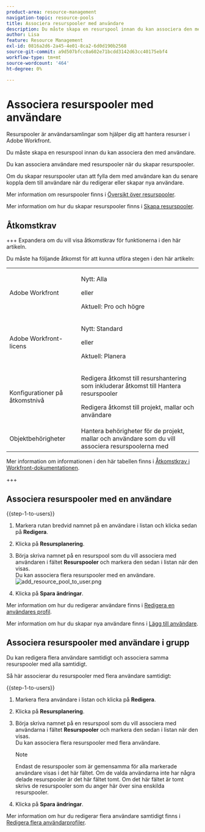 ```yaml
---
product-area: resource-management
navigation-topic: resource-pools
title: Associera resurspooler med användare
description: Du måste skapa en resurspool innan du kan associera den med användare. Du kan associera användare med resurspooler när du skapar resurspooler.
author: Lisa
feature: Resource Management
exl-id: 0816a2d6-2a45-4e01-8ca2-6d0d190b2568
source-git-commit: a9d507bfcc0a602e71bcdd3142d63cc40175ebf4
workflow-type: tm+mt
source-wordcount: '464'
ht-degree: 0%

---
```


# Associera resurspooler med användare

<!--
<p data-mc-conditions="QuicksilverOrClassic.Draft mode">(NOTE: The info about how to add resource pools to users, are duplicated from the articles listed in those sections (Creating Users, etc). I decided to keep the steps here because those articles are too long to rummage through for updating just this one field.)</p>
-->

Resurspooler är användarsamlingar som hjälper dig att hantera resurser i Adobe Workfront.

Du måste skapa en resurspool innan du kan associera den med användare.

Du kan associera användare med resurspooler när du skapar resurspooler.

Om du skapar resurspooler utan att fylla dem med användare kan du senare koppla dem till användare när du redigerar eller skapar nya användare.

Mer information om resurspooler finns i [Översikt över resurspooler](../../../resource-mgmt/resource-planning/resource-pools/work-with-resource-pools.md).

Mer information om hur du skapar resurspooler finns i [Skapa resurspooler](../../../resource-mgmt/resource-planning/resource-pools/create-resource-pools.md).

## Åtkomstkrav

+++ Expandera om du vill visa åtkomstkrav för funktionerna i den här artikeln.

Du måste ha följande åtkomst för att kunna utföra stegen i den här artikeln:

<table style="table-layout:auto"> 
 <col> 
 <col> 
 <tbody> 
  <tr> 
   <td role="rowheader">Adobe Workfront</td> 
   <td><p>Nytt: Alla</p>
       <p>eller</p>
       <p>Aktuell: Pro och högre</p> </td> 
  </tr> 
  <tr> 
   <td role="rowheader">Adobe Workfront-licens</td> 
   <td><p>Nytt: Standard</p>
       <p>eller</p>
       <p>Aktuell: Planera</p></td>
  </tr> 
  <tr> 
   <td role="rowheader">Konfigurationer på åtkomstnivå</td> 
   <td> <p>Redigera åtkomst till resurshantering som inkluderar åtkomst till Hantera resurspooler</p> <p>Redigera åtkomst till projekt, mallar och användare</p></td> 
  </tr> 
  <tr data-mc-conditions=""> 
   <td role="rowheader">Objektbehörigheter</td> 
   <td>Hantera behörigheter för de projekt, mallar och användare som du vill associera resurspoolerna med</td> 
  </tr> 
 </tbody> 
</table>

Mer information om informationen i den här tabellen finns i [Åtkomstkrav i Workfront-dokumentationen](/help/quicksilver/administration-and-setup/add-users/access-levels-and-object-permissions/access-level-requirements-in-documentation.md).

+++

## Associera resurspooler med en användare

{{step-1-to-users}}

1. Markera rutan bredvid namnet på en användare i listan och klicka sedan på **Redigera**.
1. Klicka på **Resursplanering**.
1. Börja skriva namnet på en resurspool som du vill associera med användaren i fältet **Resurspooler** och markera den sedan i listan när den visas.\
   Du kan associera flera resurspooler med en användare.\
   ![add_resource_pool_to_user.png](assets/add-resource-pool-to-user-350x307.png)

1. Klicka på **Spara ändringar**.

Mer information om hur du redigerar användare finns i [Redigera en användares profil](../../../administration-and-setup/add-users/create-and-manage-users/edit-a-users-profile.md).

Mer information om hur du skapar nya användare finns i [Lägg till användare](../../../administration-and-setup/add-users/create-and-manage-users/add-users.md).

## Associera resurspooler med användare i grupp

Du kan redigera flera användare samtidigt och associera samma resurspooler med alla samtidigt.

Så här associerar du resurspooler med flera användare samtidigt:

{{step-1-to-users}}

1. Markera flera användare i listan och klicka på **Redigera**.
1. Klicka på **Resursplanering**.
1. Börja skriva namnet på en resurspool som du vill associera med användarna i fältet **Resurspooler** och markera den sedan i listan när den visas.\
   Du kan associera flera resurspooler med flera användare.

   >[!NOTE]
   >
   >Endast de resurspooler som är gemensamma för alla markerade användare visas i det här fältet. Om de valda användarna inte har några delade resurspooler är det här fältet tomt. Om det här fältet är tomt skrivs de resurspooler som du anger här över sina enskilda resurspooler.

1. Klicka på **Spara ändringar**.

Mer information om hur du redigerar flera användare samtidigt finns i [Redigera flera användarprofiler](../../../administration-and-setup/add-users/create-and-manage-users/edit-user-profiles-in-bulk.md).
